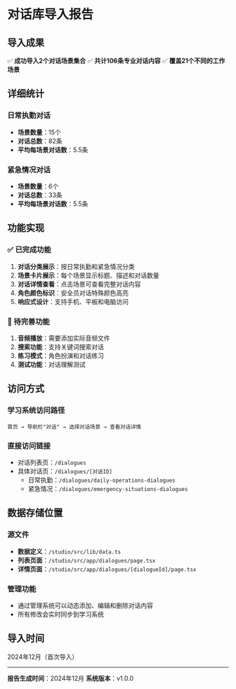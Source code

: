 # 对话库导入报告

## 导入成果

✅ **成功导入2个对话场景集合**
✅ **共计106条专业对话内容**
✅ **覆盖21个不同的工作场景**

## 详细统计

### 日常执勤对话
- **场景数量**：15个
- **对话总数**：82条
- **平均每场景对话数**：5.5条

### 紧急情况对话
- **场景数量**：6个
- **对话总数**：33条
- **平均每场景对话数**：5.5条

## 功能实现

### ✅ 已完成功能
1. **对话分类展示**：按日常执勤和紧急情况分类
2. **场景卡片展示**：每个场景显示标题、描述和对话数量
3. **对话详情查看**：点击场景可查看完整对话内容
4. **角色颜色标识**：安全员对话特殊颜色高亮
5. **响应式设计**：支持手机、平板和电脑访问

### 🔄 待完善功能
1. **音频播放**：需要添加实际音频文件
2. **搜索功能**：支持关键词搜索对话
3. **练习模式**：角色扮演和对话练习
4. **测试功能**：对话理解测试

## 访问方式

### 学习系统访问路径
```
首页 → 导航栏"对话" → 选择对话场景 → 查看对话详情
```

### 直接访问链接
- 对话列表页：`/dialogues`
- 具体对话页：`/dialogues/[对话ID]`
  - 日常执勤：`/dialogues/daily-operations-dialogues`
  - 紧急情况：`/dialogues/emergency-situations-dialogues`

## 数据存储位置

### 源文件
- **数据定义**：`/studio/src/lib/data.ts`
- **列表页面**：`/studio/src/app/dialogues/page.tsx`
- **详情页面**：`/studio/src/app/dialogues/[dialogueId]/page.tsx`

### 管理功能
- 通过管理系统可以动态添加、编辑和删除对话内容
- 所有修改会实时同步到学习系统

## 导入时间
2024年12月（首次导入）

---

**报告生成时间**：2024年12月
**系统版本**：v1.0.0 